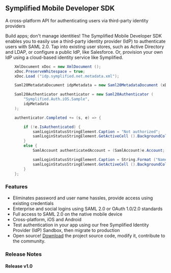## Symplified Mobile Developer SDK

A cross-platform API for authenticating users via third-party identity providers

Build apps; don't manage identities! The Symplified Mobile Developer SDK enables you to easily use a third-party identity provider (IdP) to authenticate users with SAML 2.0. Tap into existing user stores, such as Active Directory and LDAP, or configure a public IdP, like Salesforce. Or, provision your own IdP using a cloud-based identity service like Symplified.

```csharp
    XmlDocument xDoc = new XmlDocument ();
	xDoc.PreserveWhitespace = true;
	xDoc.Load ("idp.symplified.net.metadata.xml");

    Saml20MetadataDocument idpMetadata = new Saml20MetadataDocument (xDoc);

	Saml20Authenticator authenticator = new Saml20Authenticator (
		"Symplified.Auth.iOS.Sample",
		idpMetadata
	);

	authenticator.Completed += (s, e) => {

		if (!e.IsAuthenticated) {
			samlLoginStatusStringElement.Caption = "Not authorized";
			samlLoginStatusStringElement.GetActiveCell ().BackgroundColor = UIColor.Red;
		}
		else {
			SamlAccount authenticatedAccount = (SamlAccount)e.Account;

			samlLoginStatusStringElement.Caption = String.Format ("Name: {0}", authenticatedAccount.Assertion.Subject.Value);
			samlLoginStatusStringElement.GetActiveCell ().BackgroundColor = UIColor.Green;
		}
	};
```

### Features

* Eliminates password and user name hassles, provide access using existing credentials
* Enterprise and social logins using SAML 2.0 or OAuth 1.0/2.0 standards
* Full access to SAML 2.0 on the native mobile device
* Cross-platform, iOS and Android
* Test authentication in your app using our free Symplified Identity Provider (IdP) Sandbox, then migrate to production
* Open source! [Download](http://github.com/symplified) the project source code, modify it, contribute to the community.

### Release Notes

#### Release v1.0
